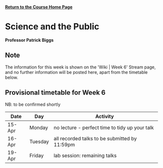 **[Return to the Course Home Page](../index.html)**

# Science and the Public
**Professor Patrick Biggs**

## Note

The information for this week is shown on the 'Wiki \| Week 6' Stream page, and no further information will be posted here, apart from the timetable below.


## Provisional timetable for Week 6

NB: to be confirmed shortly

| Date 	| Day 	| Activity 	|
|---	|---	|---	|
| 15-Apr 	| Monday 	| no lecture - perfect time to tidy up your talk 	|
| 16-Apr 	| Tuesday 	| all recorded talks to be submitted by 11:59pm 	|
| 19-Apr	| Friday 	| lab session: remaining talks  	|
